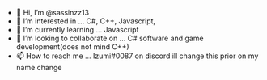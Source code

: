 - 👋 Hi, I’m @sassinzz13
- 👀 I’m interested in ... C#, C++, Javascript, 
- 🌱 I’m currently learning ... Javascript
- 💞️ I’m looking to collaborate on ... C# software and game development(does not mind C++)
- 📫 How to reach me ... Izumi#0087 on discord ill change this prior on my name change 

<!---
sassinzz13/sassinzz13 is a ✨ special ✨ repository because its `README.md` (this file) appears on your GitHub profile.
You can click the Preview link to take a look at your changes.
--->
